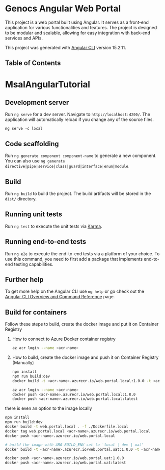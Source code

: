 # Genocs Angular Web Portal

This project is a web portal built using Angular. It serves as a front-end application for various functionalities and features.
The project is designed to be modular and scalable, allowing for easy integration with back-end services and APIs.

This project was generated with [Angular CLI](https://github.com/angular/angular-cli) version 15.2.11.

## Table of Contents

# MsalAngularTutorial


## Development server

Run `ng serve` for a dev server. Navigate to `http://localhost:4200/`. The application will automatically reload if you change any of the source files.

    ng serve -c local

## Code scaffolding

Run `ng generate component component-name` to generate a new component. You can also use `ng generate directive|pipe|service|class|guard|interface|enum|module`.

## Build

Run `ng build` to build the project. The build artifacts will be stored in the `dist/` directory.

## Running unit tests

Run `ng test` to execute the unit tests via [Karma](https://karma-runner.github.io).

## Running end-to-end tests

Run `ng e2e` to execute the end-to-end tests via a platform of your choice. To use this command, you need to first add a package that implements end-to-end testing capabilities.

## Further help

To get more help on the Angular CLI use `ng help` or go check out the [Angular CLI Overview and Command Reference](https://angular.io/cli) page.


## Build for containers

Follow these steps to build, create the docker image and put it on Container Registry  

1. How to connect to Azure Docker container registry
   ``` bash
   az acr login --name <acr-name>
   ```

2. How to build, create the docker image and push it on Container Registry (Manually)
   ``` bash
   npm install
   npm run build:dev
   docker build -t <acr-name>.azurecr.io/web.portal.local:1.0.0 -t <acr-name>.azurecr.io/web.portal.local:latest -f ./Dockerfile .

   az acr login --name <acr-name>
   docker push <acr-name>.azurecr.io/web.portal.local:1.0.0
   docker push <acr-name>.azurecr.io/web.portal.local:latest
   ```

  there is even an option to the image locally

  ```bash
  npm install
  npm run build:dev
  docker build -t web.portal.local . -f ./Dockerfile.local
  docker tag web.portal.local <acr-name>.azurecr.io/web.portal.local
  docker push <acr-name>.azurecr.io/web.portal.local
  ``` 

  ```bash
  # build the image with ARG BUILD_ENV set to 'local | dev | uat'
  docker build -t <acr-name>.azurecr.io/web.portal.uat:1.0.0 -t <acr-name>.azurecr.io/web.portal.uat:latest . -f ./Dockerfile --build-arg BUILD_ENV=uat

  docker push <acr-name>.azurecr.io/web.portal.uat:1.0.0
  docker push <acr-name>.azurecr.io/web.portal.uat:latest
  ```
